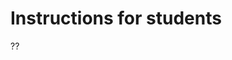 <!--
author:   Your Name
email:    your@email.com
version:  0.1.0
language: en
narrator: US English Female

comment:  This simple description of your course.
          Multiline is also okay.

link:     https://cdn.jsdelivr.net/chartist.js/latest/chartist.min.css

script:   https://cdn.jsdelivr.net/chartist.js/latest/chartist.min.js

icon:     https://www.wordvalue.gwi.uni-muenchen.de/static/Logo_3.png

translation: Français translations/French.md
-->

# Instructions for students

??[](https://www.wordvalue.gwi.uni-muenchen.de/howto)


